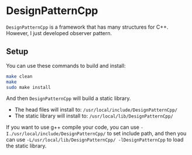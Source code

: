 # DesignPatternCpp
`DesignPatternCpp` is a framework that has many structures for C++. However, I just developed observer pattern.

## Setup
You can use these commands to build and install:
```sh
make clean
make
sudo make install
```
And then `DesignPatternCpp` will build a static library.
- The head files will install to: `/usr/local/include/DesignPatternCpp/`
- The static library will install to: `/usr/local/lib/DesignPatternCpp/`

If you want to use g++ compile your code, you can use `-I./usr/local/include/DesignPatternCpp/` to set include path, and then you can use `-L/usr/local/lib/DesignPatternCpp/ -lDesignPatternCpp` to load the static library.
